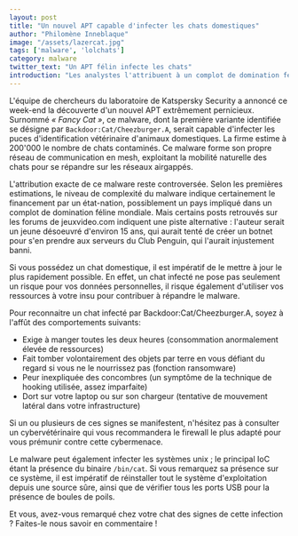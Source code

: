 ```yaml
---
layout: post
title: "Un nouvel APT capable d'infecter les chats domestiques"
author: "Philomène Inneblaque"
image: "/assets/lazercat.jpg"
tags: ['malware', 'lolchats']
category: malware
twitter_text: "Un APT félin infecte les chats"
introduction: "Les analystes l'attribuent à un complot de domination féline mondial"
---
```


L'équipe de chercheurs du laboratoire de Katspersky Security a annoncé
ce week-end la découverte d'un nouvel APT extrêmement pernicieux.
Surnommé *« Fancy Cat »*, ce malware, dont la première variante identifiée
se désigne par `Backdoor:Cat/Cheezburger.A`, serait capable d'infecter
les puces d'identification vétérinaire d'animaux domestiques. La firme
estime à 200'000 le nombre de chats contaminés. Ce malware forme
son propre réseau de communication en mesh, exploitant la mobilité
naturelle des chats pour se répandre sur les réseaux airgappés.

L'attribution exacte de ce malware reste controversée. Selon les premières
estimations, le niveau de complexité du malware indique certainement
le financement par un état-nation, possiblement un pays impliqué dans
un complot de domination féline mondiale. Mais certains posts retrouvés
sur les forums de jeuxvideo.com indiquent une piste alternative : l'auteur
serait un jeune désoeuvré d'environ 15 ans, qui aurait tenté de créer un
botnet pour s'en prendre aux serveurs du Club Penguin, qui l'aurait injustement
banni.

Si vous possédez un chat domestique, il est impératif de le mettre à jour le plus rapidement
possible. En effet, un chat infecté ne pose pas seulement un risque pour vos données
personnelles, il risque également d'utiliser vos ressources à votre insu pour contribuer
à répandre le malware.

Pour reconnaitre un chat infecté par Backdoor:Cat/Cheezburger.A, soyez à l'affût des
comportements suivants:

 - Exige à manger toutes les deux heures (consommation anormalement élevée de ressources)
 - Fait tomber volontairement des objets par terre en vous défiant du regard si vous ne le nourrissez pas (fonction ransomware)
 - Peur inexpliquée des concombres (un symptôme de la technique de hooking utilisée, assez imparfaite)
 - Dort sur votre laptop ou sur son chargeur (tentative de mouvement latéral dans votre infrastructure)

Si un ou plusieurs de ces signes se manifestent, n'hésitez pas à consulter un cybervétérinaire qui
vous recommandera le firewall le plus adapté pour vous prémunir contre cette cybermenace.

Le malware peut également infecter les systèmes unix ; le principal IoC étant la présence du
binaire `/bin/cat`. Si vous remarquez sa présence sur ce système, il est impératif de réinstaller
tout le système d'exploitation depuis une source sûre, ainsi que de vérifier tous les ports USB
pour la présence de boules de poils.

Et vous, avez-vous remarqué chez votre chat des signes de cette infection ? Faites-le nous savoir en commentaire !
